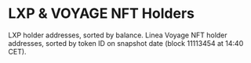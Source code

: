 # LXP & VOYAGE NFT Holders
LXP holder addresses, sorted by balance.
Linea Voyage NFT holder addresses, sorted by token ID on snapshot date (block 11113454 at 14:40 CET).